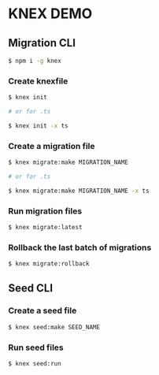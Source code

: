 # KNEX DEMO

## Migration CLI

```bash
$ npm i -g knex
```

### Create knexfile

```bash
$ knex init

# or for .ts

$ knex init -x ts
```

### Create a migration file

```bash
$ knex migrate:make MIGRATION_NAME

# or for .ts

$ knex migrate:make MIGRATION_NAME -x ts
```

### Run migration files

```bash
$ knex migrate:latest
```

### Rollback the last batch of migrations

```bash
$ knex migrate:rollback
```

## Seed CLI

### Create a seed file

```bash
$ knex seed:make SEED_NAME
```

### Run seed files

```bash
$ knex seed:run
```
